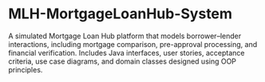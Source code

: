 # MLH-MortgageLoanHub-System
A simulated Mortgage Loan Hub platform that models borrower–lender interactions, including mortgage comparison, pre-approval processing, and financial verification. Includes Java interfaces, user stories, acceptance criteria, use case diagrams, and domain classes designed using OOP principles.
